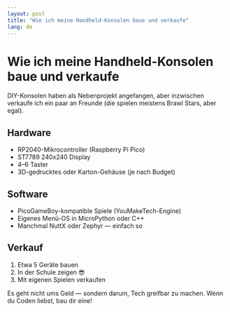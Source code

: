 ```yaml
---
layout: post
title: "Wie ich meine Handheld-Konsolen baue und verkaufe"
lang: de
---
```


# Wie ich meine Handheld-Konsolen baue und verkaufe

DIY-Konsolen haben als Nebenprojekt angefangen, aber inzwischen verkaufe ich ein paar an Freunde (die spielen meistens Brawl Stars, aber egal).

## Hardware

- RP2040-Mikrocontroller (Raspberry Pi Pico)
- ST7789 240x240 Display
- 4–6 Taster
- 3D-gedrucktes oder Karton-Gehäuse (je nach Budget)

## Software

- PicoGameBoy-kompatible Spiele (YouMakeTech-Engine)
- Eigenes Menü-OS in MicroPython oder C++
- Manchmal NuttX oder Zephyr — einfach so

## Verkauf

1. Etwa 5 Geräte bauen
2. In der Schule zeigen 😎
3. Mit eigenen Spielen verkaufen

Es geht nicht ums Geld — sondern darum, Tech greifbar zu machen. Wenn du Coden liebst, bau dir eine!

